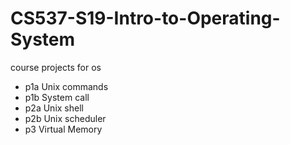 # CS537-S19-Intro-to-Operating-System
course projects for os

- p1a Unix commands
- p1b System call
- p2a Unix shell
- p2b Unix scheduler
- p3  Virtual Memory
